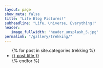 ```yaml
---
layout: page
show_meta: false
title: "Life Blog Pictures!"
subheadline: "Life, Universe, Everything!"
header:
   image_fullwidth: "header_unsplash_5.jpg"
permalink: "/gallery/trekking/"
---
```

<ul>
    {% for post in site.categories.trekking %}
    <li><a href="{{ site.url }}{{ post.url }}">{{ post.title }}</a></li>
    {% endfor %}
</ul>